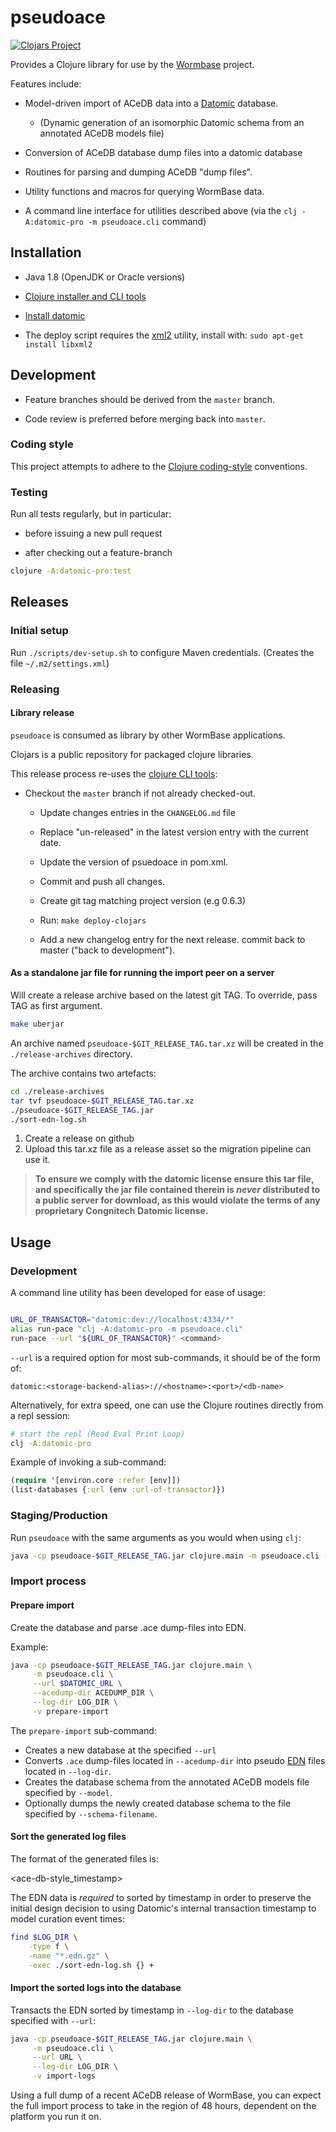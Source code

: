# pseudoace
[![Clojars Project](https://img.shields.io/clojars/v/wormbase/pseudoace.svg)](https://clojars.org/wormbase/pseudoace)

Provides a Clojure library for use by the [Wormbase][1] project.

Features include:

  * Model-driven import of ACeDB data into a [Datomic][2] database.

      * (Dynamic generation of an isomorphic Datomic schema from an
        annotated ACeDB models file)

  * Conversion of ACeDB database dump files into a datomic database

  * Routines for parsing and dumping ACeDB "dump files".

  * Utility functions and macros for querying WormBase data.

  * A command line interface for utilities described above
	(via the `clj -A:datomic-pro -m pseudoace.cli` command)

## Installation

 * Java 1.8 (OpenJDK or Oracle versions)

 * [Clojure installer and CLI tools][3]

 * [Install datomic][9]

 * The deploy script requires the [xml2][10] utility, install with:
 `sudo apt-get install libxml2`


## Development

  * Feature branches should be derived from the `master` branch.

  * Code review is preferred before merging back into `master`.

### Coding style
This project attempts to adhere to the [Clojure coding-style][7]
conventions.

### Testing
Run all tests regularly, but in particular:

  * before issuing a new pull request

  * after checking out a feature-branch

```bash
clojure -A:datomic-pro:test
```

## Releases

### Initial setup

Run `./scripts/dev-setup.sh` to configure Maven credentials.
(Creates the file `~/.m2/settings.xml`)

### Releasing

#### Library release

`pseudoace` is consumed as library by other WormBase applications.

Clojars is a public repository for packaged clojure libraries.

This release process re-uses the [clojure CLI tools][3]:

  * Checkout the `master` branch if not already checked-out.

	* Update changes entries in the `CHANGELOG.md` file

	* Replace "un-released" in the latest version entry with the
      current date.

	* Update the version of psuedoace in pom.xml.

	* Commit and push all changes.

	* Create git tag matching project version (e.g 0.6.3)

	* Run: `make deploy-clojars`

    * Add a new changelog entry for the next release. commit back to master ("back to development").


#### As a standalone jar file for running the import peer on a server

Will create a release archive based on the latest git TAG.
To override, pass TAG as first argument.

```bash
make uberjar
```

An archive named `pseudoace-$GIT_RELEASE_TAG.tar.xz` will be created
in the `./release-archives` directory.

The archive contains two artefacts:

   ```bash
   cd ./release-archives
   tar tvf pseudoace-$GIT_RELEASE_TAG.tar.xz
   ./pseudoace-$GIT_RELEASE_TAG.jar
   ./sort-edn-log.sh
   ```

1. Create a release on github
2. Upload this tar.xz file as a release asset so the migration pipeline can use it.

> **To ensure we comply with the datomic license
>   ensure this tar file, and specifically  the jar file
>   contained therein is *never* distributed to a public server
>   for download, as this would violate the terms of any proprietary
>   Congnitech Datomic license.**


## Usage

### Development

A command line utility has been developed for ease of usage:

```bash

URL_OF_TRANSACTOR="datomic:dev://localhost:4334/*"
alias run-pace "clj -A:datomic-pro -m pseudoace.cli"
run-pace --url "${URL_OF_TRANSACTOR}" <command>
```

`--url` is a required option for most sub-commands, it should be of
the form of:

`datomic:<storage-backend-alias>://<hostname>:<port>/<db-name>`

Alternatively, for extra speed, one can use the Clojure routines directly
from a repl session:

```bash
# start the repl (Read Eval Print Loop)
clj -A:datomic-pro
```

Example of invoking a sub-command:

```clojure
(require '[environ.core :refer [env]])
(list-databases {:url (env :url-of-transactor)})
```

### Staging/Production

Run `pseudoace` with the same arguments as you would when using `clj`:

  ```bash
  java -cp pseudoace-$GIT_RELEASE_TAG.jar clojure.main -m pseudoace.cli -v
  ```

### Import process

#### Prepare import

Create the database and parse .ace dump-files into EDN.

Example:

```bash
java -cp pseudoace-$GIT_RELEASE_TAG.jar clojure.main \
     -m pseudoace.cli \
     --url $DATOMIC_URL \
	 --acedump-dir ACEDUMP_DIR \
	 --log-dir LOG_DIR \
	 -v prepare-import
```

The `prepare-import` sub-command:

- Creates a new database at the specified `--url`
- Converts `.ace` dump-files located in `--acedump-dir` into pseudo
[EDN][4] files located in `--log-dir`.
- Creates the database schema from the annotated ACeDB models file
specified by `--model`.
- Optionally dumps the newly created database schema to the file
specified by `--schema-filename`.

#### Sort the generated log files

The format of the generated files is:

<ace-db-style_timestamp> <Transactable EDN forms>

The EDN data is *required* to sorted by timestamp in order to
preserve the initial design decision to using Datomic's internal transaction
timestamp to model curation event times:

```bash
find $LOG_DIR \
    -type f \
	-name "*.edn.gz" \
	-exec ./sort-edn-log.sh {} +
```

#### Import the sorted logs into the database

Transacts the EDN sorted by timestamp in `--log-dir` to the database
specified with `--url`:

```bash
java -cp pseudoace-$GIT_RELEASE_TAG.jar clojure.main \
     -m pseudoace.cli \
	 --url URL \
	 --log-dir LOG_DIR \
	 -v import-logs
```

Using a full dump of a recent ACeDB release of WormBase, you can
expect the full import process to take in the region of 48 hours,
dependent on the platform you run it on.

[1]: http://www.wormbase.org/
[2]: http://www.datomic.com/
[3]: https://clojure.org/guides/getting_started
[4]: https://github.com/edn-format/edn/
[5]: http://docs.aws.amazon.com/amazondynamodb/latest/developerguide/Introduction.html
[6]: https://datasift.github.io/gitflow/IntroducingGitFlow.html
[7]: https://github.com/bbatsov/clojure-style-guide
[8]: http://clojars.org
[9]: http://docs.datomic.com/getting-started.html
[10]: https://askubuntu.com/questions/733169/how-to-install-libxml2-in-ubuntu-15-10
